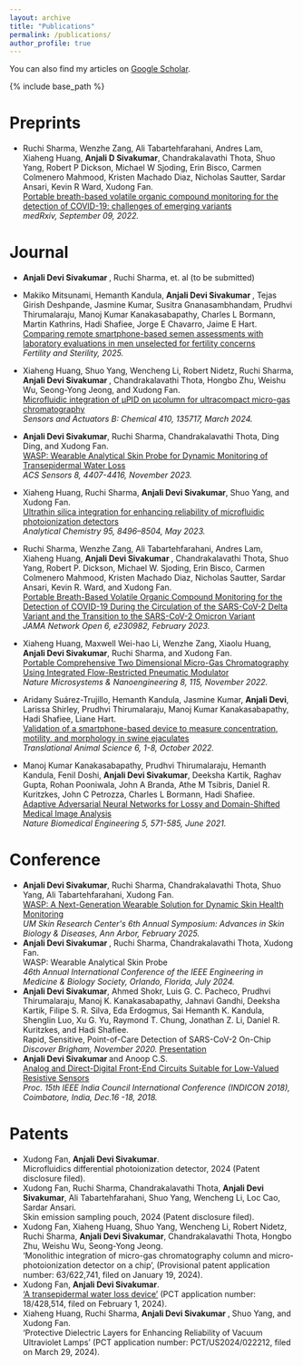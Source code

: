 ```yaml
---
layout: archive
title: "Publications"
permalink: /publications/
author_profile: true
---
```


  You can also find my articles on [Google Scholar](https://scholar.google.com/citations?user=9QutR7MAAAAJ&hl=en).
  
{% include base_path %}

<b>Preprints</b>
======

* Ruchi Sharma, Wenzhe Zang, Ali Tabartehfarahani, Andres Lam, Xiaheng Huang, <b> Anjali D Sivakumar</b>, Chandrakalavathi Thota, Shuo Yang, Robert P Dickson, Michael W Sjoding, Erin Bisco, Carmen Colmenero Mahmood, Kristen Machado Diaz, Nicholas Sautter, Sardar Ansari, Kevin R Ward, Xudong Fan. <br> [Portable breath-based volatile organic compound monitoring for the detection of COVID-19: challenges of emerging variants](https://doi.org/10.1101/2022.09.06.22279649)<br><em>medRxiv, September 09, 2022.</em>

<b>Journal</b>
======
* <b>Anjali Devi Sivakumar </b>, Ruchi Sharma, et. al (to be submitted)
* Makiko Mitsunami, Hemanth Kandula, <b> Anjali Devi Sivakumar </b>, Tejas Girish Deshpande, Jasmine Kumar, Susitra Gnanasambhandam, Prudhvi Thirumalaraju, Manoj Kumar Kanakasabapathy, Charles L Bormann, Martin Kathrins, Hadi Shafiee, Jorge E Chavarro, Jaime E Hart. <br> [Comparing remote smartphone-based semen assessments with laboratory evaluations in men unselected for fertility concerns](https://www.sciencedirect.com/science/article/pii/S0015028225005539)<br><em>Fertility and Sterility, 2025.</em>

*	Xiaheng Huang, Shuo Yang, Wencheng Li, Robert Nidetz, Ruchi Sharma, <b> Anjali Devi Sivakumar </b>, Chandrakalavathi Thota, Hongbo Zhu, Weishu Wu, Seong-Yong Jeong, and Xudong Fan. <br> [Microfluidic integration of μPID on μcolumn for ultracompact micro-gas chromatography](https://doi.org/10.1016/j.snb.2024.135717) <br><em> Sensors and Actuators B: Chemical 410, 135717, March 2024. </em>

* <b>Anjali Devi Sivakumar</b>, Ruchi Sharma, Chandrakalavathi Thota, Ding Ding, and Xudong Fan. <br> [WASP: Wearable Analytical Skin Probe for Dynamic Monitoring of Transepidermal Water Loss](https://doi.org/10.1021/acssensors.3c01936) <br><em> ACS Sensors 8, 4407-4416, November 2023. </em>

* Xiaheng Huang, Ruchi Sharma, <b>Anjali Devi Sivakumar</b>, Shuo Yang, and Xudong Fan. <br> [Ultrathin silica integration for enhancing reliability of microfluidic photoionization detectors](https://doi.org/10.1021/acs.analchem.3c00354)<br><em> Analytical Chemistry 95, 8496–8504, May 2023.</em>

* Ruchi Sharma, Wenzhe Zang, Ali Tabartehfarahani, Andres Lam, Xiaheng Huang, <b> Anjali Devi Sivakumar </b>, Chandrakalavathi Thota, Shuo Yang, Robert P. Dickson, Michael W. Sjoding, Erin Bisco, Carmen Colmenero Mahmood, Kristen Machado Diaz, Nicholas Sautter, Sardar Ansari, Kevin R. Ward, and Xudong Fan. <br>[Portable Breath-Based Volatile Organic Compound Monitoring for the Detection of COVID-19 During the Circulation of the SARS-CoV-2 Delta Variant and the Transition to the SARS-CoV-2 Omicron Variant](https://jamanetwork.com/journals/jamanetworkopen/fullarticle/2801785)<br><em> JAMA Network Open 6, e230982, February 2023.</em>

* Xiaheng Huang, Maxwell Wei-hao Li, Wenzhe Zang, Xiaolu Huang, <b>Anjali Devi Sivakumar</b>, Ruchi Sharma, and Xudong Fan. <br>[Portable Comprehensive Two Dimensional Micro-Gas Chromatography Using Integrated Flow-Restricted Pneumatic Modulator](https://doi.org/10.1038/s41378-022-00452-5) <br><em>Nature Microsystems & Nanoengineering 8, 115, November 2022.</em>

* Aridany Suárez-Trujillo, Hemanth Kandula, Jasmine Kumar, <b>Anjali Devi</b>, Larissa Shirley, Prudhvi Thirumalaraju, Manoj Kumar Kanakasabapathy, Hadi Shafiee, Liane Hart. <br>[Validation of a smartphone-based device to measure concentration, motility, and morphology in swine ejaculates](https://doi.org/10.1093/tas/txac119) <br><em> Translational Animal Science 6, 1-8, October 2022.</em>

* Manoj Kumar Kanakasabapathy, Prudhvi Thirumalaraju, Hemanth Kandula, Fenil Doshi, <b>Anjali Devi Sivakumar</b>, Deeksha Kartik, Raghav Gupta, Rohan Pooniwala, John A Branda, Athe M Tsibris, Daniel R. Kuritzkes, John C Petrozza, Charles L Bormann, Hadi Shafiee. <br>[Adaptive Adversarial Neural Networks for Lossy and Domain-Shifted Medical Image Analysis](https://doi.org/10.1038/s41551-021-00733-w) <br><em> Nature Biomedical Engineering 5, 571-585, June 2021. </em>
  
<b>Conference</b>
======

* <b>Anjali Devi Sivakumar</b>, Ruchi Sharma, Chandrakalavathi Thota, Shuo Yang, Ali Tabartehfarahani, Xudong Fan. <br> [WASP: A Next-Generation Wearable Solution for Dynamic Skin Health Monitoring](https://event.fourwaves.com/umskc2025/abstracts/c1b01675-9540-4c02-91c6-1ac51ce5b95a) <br><em>UM Skin Research Center's 6th Annual Symposium: Advances in Skin Biology & Diseases, Ann Arbor, February 2025. </em>
* <b> Anjali Devi Sivakumar </b>, Ruchi Sharma, Chandrakalavathi Thota, Xudong Fan. <br> WASP: Wearable Analytical Skin Probe <br><em> 46th Annual International Conference of the IEEE Engineering in Medicine & Biology Society, Orlando, Florida, July 2024.</em>
*	<b> Anjali Devi Sivakumar</b>, Ahmed Shokr, Luis G. C. Pacheco, Prudhvi Thirumalaraju, Manoj K. Kanakasabapathy, Jahnavi Gandhi, Deeksha Kartik, Filipe S. R. Silva, Eda Erdogmus, Sai Hemanth K. Kandula, Shenglin Luo, Xu G. Yu, Raymond T. Chung, Jonathan Z. Li, Daniel R. Kuritzkes, and Hadi Shafiee. <br> Rapid, Sensitive, Point-of-Care Detection of SARS-CoV-2 On-Chip<br><em> Discover Brigham, November 2020.</em> [Presentation](https://www.youtube.com/watch?v=ZuF-BC5m7K0)
* <b>Anjali Devi Sivakumar </b> and Anoop C.S. <br> [Analog and Direct-Digital Front-End Circuits Suitable for Low-Valued Resistive Sensors](10.1109/INDICON45594.2018.8987030) <br><em> Proc. 15th IEEE India Council International Conference (INDICON 2018), Coimbatore, India, Dec.16 -18, 2018. </em>

<b>Patents</b>
======
* Xudong Fan, <b> Anjali Devi Sivakumar</b>. <br> Microfluidics differential photoionization detector, 2024 (Patent disclosure filed).
* Xudong Fan, Ruchi Sharma, Chandrakalavathi Thota, <b> Anjali Devi Sivakumar</b>, Ali Tabartehfarahani, Shuo Yang, Wencheng Li, Loc Cao, Sardar Ansari.<br> Skin emission sampling pouch, 2024 (Patent disclosure filed).
* Xudong Fan, Xiaheng Huang, Shuo Yang, Wencheng Li, Robert Nidetz, Ruchi Sharma, <b>Anjali Devi Sivakumar</b>, Chandrakalavathi Thota, Hongbo Zhu, Weishu Wu, Seong-Yong Jeong. <br> ‘Monolithic integration of micro-gas chromatography column and micro-photoionization detector on a chip’, (Provisional patent application number:  63/622,741,  filed on January 19, 2024).
* Xudong Fan, <b> Anjali Devi Sivakumar</b>. <br> [‘A transepidermal water loss device’](https://patents.google.com/patent/US20240252099A1/en) (PCT application number: 18/428,514, filed on February 1, 2024).
* Xiaheng Huang, Ruchi Sharma, <b> Anjali Devi Sivakumar </b>, Shuo Yang, and Xudong Fan. <br>‘Protective Dielectric Layers for Enhancing Reliability of Vacuum Ultraviolet Lamps’ (PCT application number: PCT/US2024/022212, filed on March 29, 2024). 
